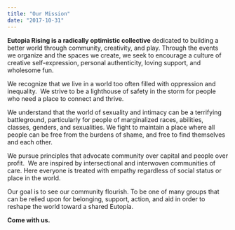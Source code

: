 ```yaml
---
title: "Our Mission"
date: "2017-10-31"
---
```


**Eutopia Rising is a radically optimistic collective** dedicated to building a better world through community, creativity, and play. Through the events we organize and the spaces we create, we seek to encourage a culture of creative self-expression, personal authenticity, loving support, and wholesome fun. 

We recognize that we live in a world too often filled with oppression and inequality.  We strive to be a lighthouse of safety in the storm for people who need a place to connect and thrive. 

We understand that the world of sexuality and intimacy can be a terrifying battleground, particularly for people of marginalized races, abilities, classes, genders, and sexualities. We fight to maintain a place where all people can be free from the burdens of shame, and free to find themselves and each other.

We pursue principles that advocate community over capital and people over profit.  We are inspired by intersectional and interwoven communities of care. Here everyone is treated with empathy regardless of social status or place in the world. 

Our goal is to see our community flourish. To be one of many groups that can be relied upon for belonging, support, action, and aid in order to reshape the world toward a shared Eutopia.

**Come with us.**
